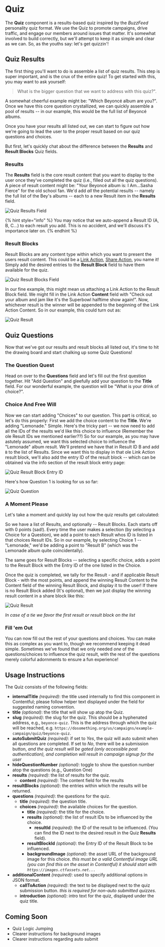 # Quiz

The **Quiz** component is a results-based quiz inspired by the _BuzzFeed_ personality quiz format. We use the Quiz to promote campaigns, drive traffic, and engage our members around issues that matter. It's somewhat involved to build correctly, but we'll attempt to keep it as simple and clear as we can. So, as the youths say: let's get quizzin'!

## Quiz Results

The first thing you'll want to do is assemble a list of quiz results. This step is super important, and is the crux of the entire quiz! To get started with this, you may want to ask yourself:

> What is the bigger question that we want to address with this quiz?".

A somewhat cheerful example might be: "Which Beyoncé album are you?". Once we have this core question crystallized, we can quickly assemble a pool of results -- in our example, this would be the full list of Beyoncé albums.

Once you have your results all listed out, we can start to figure out how we're going to lead the user to the proper result based on our quiz questions and choices.

But first, let's quickly chat about the difference between the **Results** and **Result Blocks** Quiz fields.

### Results

The **Results** field is the core result content that you want to display to the user once they've completed the quiz (i.e., filled out all the quiz questions). A piece of result content might be: "Your Beyoncé album is: I Am...Sasha Fierce" for the old school fan. We'd add _all_ the potential results -- namely the full list of the Bey's albums -- each to a new Result item in the **Results** field.

![Quiz Results Field](../.gitbook/assets/quiz-results-field.png)

{% hint style="info" %}
You may notice that we auto-append a Result ID (A, B, C...) to each result you add. This is no accident, and we'll discuss it's importance later on.
{% endhint %}

### Result Blocks

Result Blocks are any content type within which you want to present the users result content. This could be a [Link Action](actions/link-action.md), [Share Action](actions/share-action.md), you name it! Simply add the desired entries to the **Result Block** field to have them available for the quiz.

![Quiz Result Blocks Field](../.gitbook/assets/quiz-result-blocks-field.png)

In our fine example, this might mean us attaching a Link Action to the Result Block field. We might fill in the Link Action **Content** field with "Check out your album and jam like it's the Superbowl halftime show again!". Now, whichever result is the winner will be appended to the beginning of the Link Action Content. So in our example, this could turn out as:

![Quiz Result](../.gitbook/assets/quiz-result.png)

## Quiz Questions

Now that we've got our results and result blocks all listed out, it's time to hit the drawing board and start chalking up some Quiz Questions!

### The Question Quest

Head on over to the **Questions** field and let's fill out the first question together. Hit "Add Question" and gleefully add your question to the **Title** field. For our wonderful example, the question will be "What is your drink of choice?".

### Choice And Free Will

Now we can start adding "Choices" to our question. This part is critical, so let's do this properly: First we add the choice content to the **Title**. We're adding "Lemonade." Simple. Here's the tricky part -- we now need to add all the IDs of the results we'd like this choice to influence (Remember the ole Result IDs we mentioned earlier??) So for our example, as you may have astutely assumed, we want this selected choice to influence the "Lemonade" album result. We'll pretend we have that in Result ID B and add `B` to the list of Results. Since we want this to display in that ole Link Action result block, we'll also add the entry ID of the result block -- which can be obtained via the info section of the result block entry page:

![Quiz Result Block Entry ID](../.gitbook/assets/quiz-result-block-entry-id.png)

Here's how Question 1 is looking for us so far:

![Quiz Question](../.gitbook/assets/quiz-question-example.png)

### A Moment Please

Let's take a moment and quickly lay out how the quiz results get calculated:

So we have a list of Results, and optionally -- Result Blocks. Each starts off with 0 points (sad!). Every time the user makes a selection (by selecting a Choice for a Question), we add a point to each Result whos ID is listed in that choices Result IDs. So in our example, by selecting Choice 1 -- "Lemonade," we'd be adding a point to "Result B" (which was the Lemonade album quite coincidentally).

The same goes for Result Blocks -- selecting a specific choice, adds a point to the Result Block with the Entry ID of the one listed in the Choice.

Once the quiz is completed, we tally for the Result - and if applicable Result Block - with the most points, and append the winning Result Content to the Content field of the winning Result Block, and display it to the user! If there is no Result Block added (It's optional), then we just display the winning result content in a share block like this:

![Quiz Result](../.gitbook/assets/quiz-result-example-2.png)

_In case of a tie we favor the first result or result block on the list_

### Fill 'em Out

You can now fill out the rest of your questions and choices. You can make this as complex as you want to, though we recommend keeping it dead simple. Sometimes we've found that we only needed _one_ of the questions/choices to influence the quiz result, with the rest of the questions merely colorful adornments to ensure a fun experience!

## Usage Instructions

The Quiz consists of the following fields:

* **internalTitle** _(required)_: the title used internally to find this component in Contentful; please follow helper text displayed under the field for suggested naming convention.
* **title** _(optional)_: the title that will show up atop the Quiz.
* **slug** _(required)_: the slug for the quiz. This should be a hyphenated address, e.g., `beyonce-quiz`. This is the address through which the quiz will be reached, e.g. `https://dosomething.org/us/campaigns/example-campaign/quiz/beyonce-quiz`.
* **autoSubmitQuiz** _(required)_: if set to _Yes_, the quiz will auto submit when all questions are completed. If set to _No_, there will be a submission button, _and the quiz result will be gated (only accessible post authentication), and completion will result in campaign signup for the user_
* **hideQuestionNumber** _(optional)_: toggle to show the question number atop the questions (e.g., Question One)
* **results** _(required)_: the list of results for the quiz.
  * **content** _(required)_: The content field for the results
* **resultBlocks** _(optional)_: the entries within which the results will be returned.
* **questions** _(required)_: the questions for the quiz.
  * **title** _(required)_: the question title.
  * **choices** _(required)_: the available choices for the question.
    * **title** _(required)_: the title for the choice.
    * **results** _(optional)_: the list of result IDs to be influenced by the choice.
      * **resultId** _(required)_: the ID of the result to be influenced. (You can find the ID next to the desired result in the Quiz **Results** field).
    * **resultBlockId** _(optional)_: the Entry ID of the Result Block to be influenced.
    * **backgroundImage** _(optional)_: the asset URL of the background image for this choice. _this must be a valid Contentful image URL (you can find this on the asset in Contentful) it should start with `https://images.ctfassets.net...`_
* **additionalContent** _(required)_: used to specify additional options in JSON format.
  * **callToAction** _(required)_: the text to be displayed next to the quiz submission button. _this is required for non-auto submitted quizzes_.
  * **introduction** _(optional)_: intro text for the quiz, displayed under the quiz title.

## Coming Soon

* Quiz Logic Jumping
* Clearer instructions for background images
* Clearer instructions regarding auto submit
